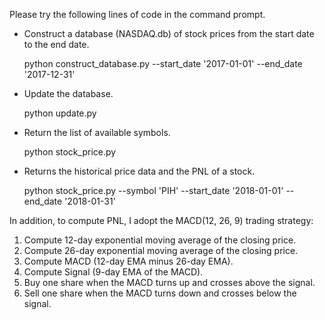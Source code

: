 Please try the following lines of code in the command prompt.
- Construct a database (NASDAQ.db) of stock prices from the start date to the end date.

  python construct_database.py --start_date '2017-01-01' --end_date '2017-12-31'
  
- Update the database.
  
  python update.py
  
- Return the list of available symbols. 
  
  python stock_price.py
  
- Returns the historical price data and the PNL of a stock.
  
  python stock_price.py --symbol 'PIH' --start_date '2018-01-01' --end_date '2018-01-31'

In addition, to compute PNL, I adopt the MACD(12, 26, 9) trading strategy: 
1. Compute 12-day exponential moving average of the closing price.
2. Compute 26-day exponential moving average of the closing price.
3. Compute MACD (12-day EMA minus 26-day EMA).
4. Compute Signal (9-day EMA of the MACD).
5. Buy one share when the MACD turns up and crosses above the signal.
6. Sell one share when the MACD turns down and crosses below the signal.
